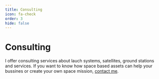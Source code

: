 ```yaml
---
title: Consulting
icon: fa-check
order: 3
hide: false
---
```


# Consulting
I offer consulting services about lauch systems, satellites, ground stations and services. If you want to know how space based assets can help your bussines or create your own space mission, [contact me](https://www.espazioa.eu/en/#contact).
